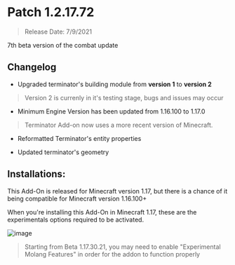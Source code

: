 # Patch 1.2.17.72
> Release Date: 7/9/2021

7th beta version of the combat update

## Changelog
- Upgraded terminator's building module from **version 1** to **version 2**
> Version 2 is currenly in it's testing stage, bugs and issues may occur

- Minimum Engine Version has been updated from 1.16.100 to 1.17.0
> Terminator Add-on now uses a more recent version of Minecraft.

- Reformatted Terminator's entity properties

- Updated terminator's geometry

## Installations:
This Add-On is released for Minecraft version 1.17, but there is a chance of it being compatible for Minecraft version 1.16.100+

When you're installing this Add-On in Minecraft 1.17, these are the experimentals options required to be activated.

![image](https://media.discordapp.net/attachments/571487722934370314/865864657171644446/requirement.png)

> Starting from Beta 1.17.30.21, you may need to enable "Experimental Molang Features" in order for the addon to function properly